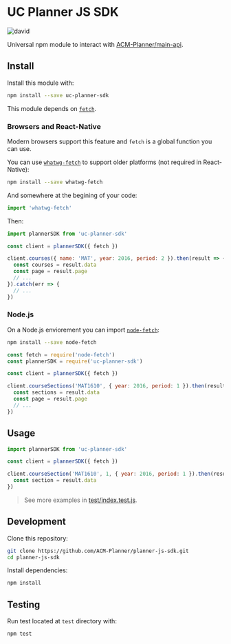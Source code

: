 # UC Planner JS SDK

![david](https://david-dm.org/ACM-Planner/planner-js-sdk.svg)

Universal npm module to interact with [ACM-Planner/main-api](https://github.com/ACM-Planner/main-api).

## Install

Install this module with:

```sh
npm install --save uc-planner-sdk
```

This module depends on [`fetch`](https://developer.mozilla.org/en-US/docs/Web/API/Fetch_API).

### Browsers and React-Native

Modern browsers support this feature and `fetch` is a global function you can use.

You can use [`whatwg-fetch`](https://github.com/github/fetch) to support older platforms (not required in React-Native):

```sh
npm install --save whatwg-fetch
```

And somewhere at the begining of your code:

```js
import 'whatwg-fetch'
```

Then:

```js
import plannerSDK from 'uc-planner-sdk'

const client = plannerSDK({ fetch })

client.courses({ name: 'MAT', year: 2016, period: 2 }).then(result => {
  const courses = result.data
  const page = result.page
  // ...
}).catch(err => {
  // ...
})
```

### Node.js

On a Node.js enviorement you can import [`node-fetch`](https://github.com/bitinn/node-fetch):

```sh
npm install --save node-fetch
```

```js
const fetch = require('node-fetch')
const plannerSDK = require('uc-planner-sdk')

const client = plannerSDK({ fetch })

client.courseSections('MAT1610', { year: 2016, period: 1 }).then(result => {
  const sections = result.data
  const page = result.page
  // ...
})

```

## Usage

```js
import plannerSDK from 'uc-planner-sdk'

const client = plannerSDK({ fetch })

client.courseSection('MAT1610', 1, { year: 2016, period: 1 }).then(result => {
  const section = result.data
})
```

> See more examples in [test/index.test.js](./test/index.test.js).

## Development

Clone this repository:

```sh
git clone https://github.com/ACM-Planner/planner-js-sdk.git
cd planner-js-sdk
```

Install dependencies:

```sh
npm install
```

## Testing

Run test located at `test` directory with:

```sh
npm test
```

